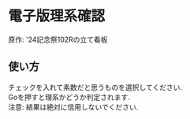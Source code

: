 # 電子版理系確認

原作: '24記念祭102Rの立て看板

## 使い方
チェックを入れて素数だと思うものを選択してください.  
Goを押すと理系かどうか判定されます.  
注意: 結果は絶対に信用しないでください.  
